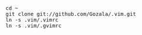 <pre class='console'>
cd ~
git clone git://github.com/Gozala/.vim.git
ln -s .vim/.vimrc
ln -s .vim/.gvimrc
</pre>
